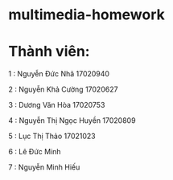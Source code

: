# multimedia-homework

# Thành viên:

1 : Nguyễn Đức Nhã 17020940

2 : Nguyễn Khả Cường 17020627

3 : Dương Văn Hòa 17020753

4 : Nguyễn Thị Ngọc Huyền 17020809

5 : Lục Thị Thảo 17021023

6 : Lê Đức Minh

7 : Nguyễn Minh Hiếu
